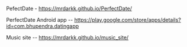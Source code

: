  PefectDate -  https://mrdarkk.github.io/PerfectDate/
 
 PerfectDate Android app -- https://play.google.com/store/apps/details?id=com.bhupendra.datingapp
 
 Music site -- https://mrdarkk.github.io/music_site/
